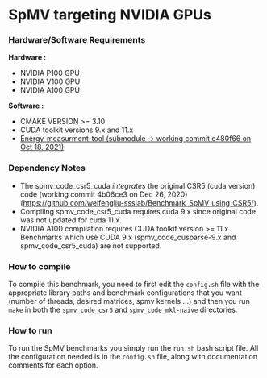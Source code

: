 SpMV targeting NVIDIA GPUs
=========

### Hardware/Software Requirements
**Hardware :**

* NVIDIA P100 GPU
* NVIDIA V100 GPU
* NVIDIA A100 GPU

**Software :**

* CMAKE VERSION >= 3.10
* CUDA toolkit versions 9.x and 11.x
* [Energy-measurment-tool (submodule -> working commit e480f66 on Oct 18, 2021)](https://github.com/p-anastas/nvidia-energy-measure)

### Dependency Notes

* The spmv_code_csr5_cuda *integrates* the original CSR5 (cuda version) code (working commit 4b06ce3 on Dec 26, 2020) (https://github.com/weifengliu-ssslab/Benchmark_SpMV_using_CSR5/). 
* Compiling spmv_code_csr5_cuda requires cuda 9.x since original code was not updated for cuda 11.x.
* NVIDIA A100 compilation requires CUDA toolkit version >= 11.x. Benchmarks which use CUDA 9.x (spmv_code_cusparse-9.x and spmv_code_csr5_cuda) are not supported.

### How to compile

To compile this benchmark, you need to first edit the `config.sh` file with the appropriate library paths and benchmark configurations that you want (number of threads, desired matrices, spmv kernels ...) and then you run `make` in both the `spmv_code_csr5` and `spmv_code_mkl-naive` directories.

### How to run

To run the SpMV benchmarks you simply run the `run.sh` bash script file.
All the configuration needed is in the `config.sh` file, along with documentation comments for each option.
